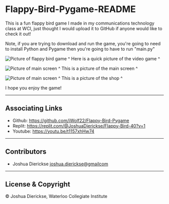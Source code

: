 # Flappy-Bird-Pygame-README

This is a fun flappy bird game I made in my communications technology class at WCI, just thought I would upload it to GitHub if anyone would like to check it out!

Note, if you are trying to download and run the game, you're going to need to install Python and Pygame then you're going to have to run "main.py"

![Picture of flappy bird game](https://drive.google.com/uc?id=16sBAOBTpeXb3DcOsj9PG-Mf1UgJ-IoG9)
^ Here is a quick picture of the video game ^

![Picture of main screen](https://drive.google.com/uc?id=1IedBoWhBT5iPyIuC1wNvZzmRe1tKVoJR)
^ This is a picture of the main screen ^

![Picture of main screen](https://drive.google.com/uc?id=1oCUfPzGEMtf29Zz5_ocxRULMN03X1GTz)
^ This is a picture of the shop ^

I hope you enjoy the game!

---

## Associating Links

 - Github: https://github.com/iWolf22/Flappy-Bird-Pygame
 - Replit: https://replit.com/@JoshuaDierickse/Flappy-Bird-40?v=1
 - Youtube: https://youtu.be/t1157xhHw74

---

## Contributors

- Joshua Dierickse <joshua.dierickse@gmailcom>

---

## License & Copyright

© Joshua Dierickse, Waterloo Collegiate Institute
